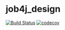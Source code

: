 # job4j_design
[![Build Status](https://travis-ci.org/AlexeyMerkulov/job4j_design.svg?branch=master)](https://travis-ci.org/AlexeyMerkulov/job4j_design)
[![codecov](https://codecov.io/gh/AlexeyMerkulov/job4j_design/branch/master/graph/badge.svg?token=I68WD8MPQO)](https://codecov.io/gh/AlexeyMerkulov/job4j_design)
